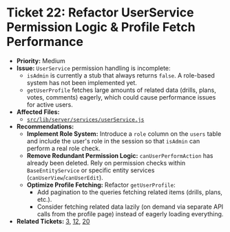 # Ticket 22: Refactor UserService Permission Logic & Profile Fetch Performance

- **Priority:** Medium
- **Issue:** `UserService` permission handling is incomplete:
  - `isAdmin` is currently a stub that always returns `false`. A role-based system has not been implemented yet.
  - `getUserProfile` fetches large amounts of related data (drills, plans, votes, comments) eagerly, which could cause performance issues for active users.
- **Affected Files:**
  - [`src/lib/server/services/userService.js`](src/lib/server/services/userService.js)
- **Recommendations:**
  - **Implement Role System:** Introduce a `role` column on the `users` table and include the user's role in the session so that `isAdmin` can perform a real role check.
  - **Remove Redundant Permission Logic:** `canUserPerformAction` has already been deleted. Rely on permission checks within `BaseEntityService` or specific entity services (`canUserView`/`canUserEdit`).
  - **Optimize Profile Fetching:** Refactor `getUserProfile`:
    - Add pagination to the queries fetching related items (drills, plans, etc.).
    - Consider fetching related data lazily (on demand via separate API calls from the profile page) instead of eagerly loading everything.
- **Related Tickets:** [3](./03-fix-hardcoded-admin-check.md), [12](./12-api-service-bypass.md), [20](./20-refactor-baseentityservice.md)
